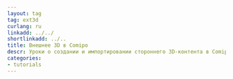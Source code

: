 ```yaml
---
layout: tag
tag: ext3d
curlang: ru
linkadd: ../../
shortlinkadd: ../..
title: Внешнее 3D в Comipo
descr: Уроки о создании и импортировании стороннего 3D-контента в Comipo.
categories: 
- tutorials
---
```

